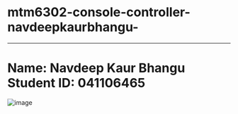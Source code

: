 # mtm6302-console-controller-navdeepkaurbhangu-
<hr><h1> Name: Navdeep Kaur Bhangu<br>
  Student ID: 041106465
</h1>

![image](https://github.com/navdeepkaurbhangu/mtm6302-console-controller-navdeepkaurbhangu-/assets/133885471/fcc25d14-e7cd-4822-b03d-5a146a69d885)
